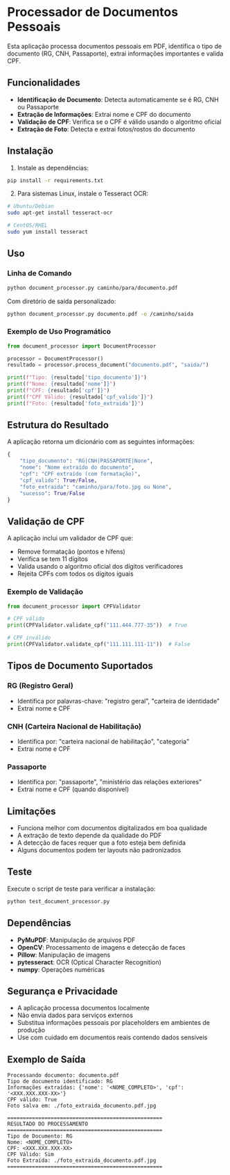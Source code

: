 # Processador de Documentos Pessoais

Esta aplicação processa documentos pessoais em PDF, identifica o tipo de documento (RG, CNH, Passaporte), extrai informações importantes e valida CPF.

## Funcionalidades

- **Identificação de Documento**: Detecta automaticamente se é RG, CNH ou Passaporte
- **Extração de Informações**: Extrai nome e CPF do documento
- **Validação de CPF**: Verifica se o CPF é válido usando o algoritmo oficial
- **Extração de Foto**: Detecta e extrai fotos/rostos do documento

## Instalação

1. Instale as dependências:
```bash
pip install -r requirements.txt
```

2. Para sistemas Linux, instale o Tesseract OCR:
```bash
# Ubuntu/Debian
sudo apt-get install tesseract-ocr

# CentOS/RHEL
sudo yum install tesseract
```

## Uso

### Linha de Comando

```bash
python document_processor.py caminho/para/documento.pdf
```

Com diretório de saída personalizado:
```bash
python document_processor.py documento.pdf -o /caminho/saida
```

### Exemplo de Uso Programático

```python
from document_processor import DocumentProcessor

processor = DocumentProcessor()
resultado = processor.process_document("documento.pdf", "saida/")

print(f"Tipo: {resultado['tipo_documento']}")
print(f"Nome: {resultado['nome']}")
print(f"CPF: {resultado['cpf']}")
print(f"CPF Válido: {resultado['cpf_valido']}")
print(f"Foto: {resultado['foto_extraida']}")
```

## Estrutura do Resultado

A aplicação retorna um dicionário com as seguintes informações:

```python
{
    "tipo_documento": "RG|CNH|PASSAPORTE|None",
    "nome": "Nome extraído do documento",
    "cpf": "CPF extraído (com formatação)",
    "cpf_valido": True/False,
    "foto_extraida": "caminho/para/foto.jpg ou None",
    "sucesso": True/False
}
```

## Validação de CPF

A aplicação inclui um validador de CPF que:
- Remove formatação (pontos e hífens)
- Verifica se tem 11 dígitos
- Valida usando o algoritmo oficial dos dígitos verificadores
- Rejeita CPFs com todos os dígitos iguais

### Exemplo de Validação

```python
from document_processor import CPFValidator

# CPF válido
print(CPFValidator.validate_cpf("111.444.777-35"))  # True

# CPF inválido
print(CPFValidator.validate_cpf("111.111.111-11"))  # False
```

## Tipos de Documento Suportados

### RG (Registro Geral)
- Identifica por palavras-chave: "registro geral", "carteira de identidade"
- Extrai nome e CPF

### CNH (Carteira Nacional de Habilitação)
- Identifica por: "carteira nacional de habilitação", "categoria"
- Extrai nome e CPF

### Passaporte
- Identifica por: "passaporte", "ministério das relações exteriores"
- Extrai nome e CPF (quando disponível)

## Limitações

- Funciona melhor com documentos digitalizados em boa qualidade
- A extração de texto depende da qualidade do PDF
- A detecção de faces requer que a foto esteja bem definida
- Alguns documentos podem ter layouts não padronizados

## Teste

Execute o script de teste para verificar a instalação:

```bash
python test_document_processor.py
```

## Dependências

- **PyMuPDF**: Manipulação de arquivos PDF
- **OpenCV**: Processamento de imagens e detecção de faces
- **Pillow**: Manipulação de imagens
- **pytesseract**: OCR (Optical Character Recognition)
- **numpy**: Operações numéricas

## Segurança e Privacidade

- A aplicação processa documentos localmente
- Não envia dados para serviços externos
- Substitua informações pessoais por placeholders em ambientes de produção
- Use com cuidado em documentos reais contendo dados sensíveis

## Exemplo de Saída

```
Processando documento: documento.pdf
Tipo de documento identificado: RG
Informações extraídas: {'nome': '<NOME_COMPLETO>', 'cpf': '<XXX.XXX.XXX-XX>'}
CPF válido: True
Foto salva em: ./foto_extraida_documento.pdf.jpg

==================================================
RESULTADO DO PROCESSAMENTO
==================================================
Tipo de Documento: RG
Nome: <NOME_COMPLETO>
CPF: <XXX.XXX.XXX-XX>
CPF Válido: Sim
Foto Extraída: ./foto_extraida_documento.pdf.jpg
==================================================
```
